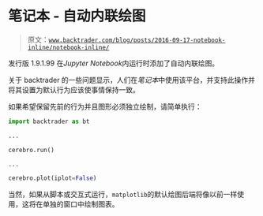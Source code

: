 # 笔记本 - 自动内联绘图

> 原文：[`www.backtrader.com/blog/posts/2016-09-17-notebook-inline/notebook-inline/`](https://www.backtrader.com/blog/posts/2016-09-17-notebook-inline/notebook-inline/)

发行版 1.9.1.99 在*Jupyter Notebook*内运行时添加了自动内联绘图。

关于 backtrader 的一些问题显示，人们在*笔记本*中使用该平台，并支持此操作并将其设置为默认行为应该使事情保持一致。

如果希望保留先前的行为并且图形必须独立绘制，请简单执行：

```py
import backtrader as bt

...

cerebro.run()

...

cerebro.plot(iplot=False)
```

当然，如果从脚本或交互式运行，`matplotlib`的默认绘图后端将像以前一样使用，这将在单独的窗口中绘制图表。
